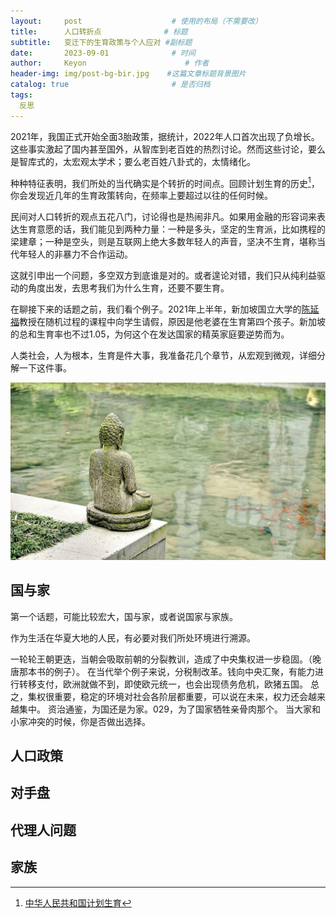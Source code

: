 ```yaml
---
layout:     post                    # 使用的布局（不需要改）
title:      人口转折点              # 标题 
subtitle:   变迁下的生育政策与个人应对 #副标题
date:       2023-09-01              # 时间
author:     Keyon                      # 作者
header-img: img/post-bg-bir.jpg    #这篇文章标题背景图片
catalog: true                       # 是否归档
tags:
  反思
---
```


2021年，我国正式开始全面3胎政策，据统计，2022年人口首次出现了负增长。这些事实激起了国内甚至国外，从智库到老百姓的热烈讨论。然而这些讨论，要么是智库式的，太宏观太学术；要么老百姓八卦式的，太情绪化。

种种特征表明，我们所处的当代确实是个转折的时间点。回顾计划生育的历史[^1]，你会发现近几年的生育政策转向，在频率上要超过以往的任何时候。

[^1]: [中华人民共和国计划生育](https://zh.wikipedia.org/zh-sg/%E4%B8%AD%E5%8D%8E%E4%BA%BA%E6%B0%91%E5%85%B1%E5%92%8C%E5%9B%BD%E8%AE%A1%E5%88%92%E7%94%9F%E8%82%B2)

民间对人口转折的观点五花八门，讨论得也是热闹非凡。如果用金融的形容词来表达生育意愿的话，我们能见到两种力量：一种是多头，坚定的生育派，比如携程的梁建章；一种是空头，则是互联网上绝大多数年轻人的声音，坚决不生育，堪称当代年轻人的非暴力不合作运动。

这就引申出一个问题，多空双方到底谁是对的。或者遑论对错，我们只从纯利益驱动的角度出发，去思考我们为什么生育，还要不要生育。

在聊接下来的话题之前，我们看个例子。2021年上半年，新加坡国立大学的[陈延福](https://vyftan.github.io/)教授在随机过程的课程中向学生请假，原因是他老婆在生育第四个孩子。新加坡的总和生育率也不过1.05，为何这个在发达国家的精英家庭要逆势而为。

人类社会，人为根本，生育是件大事，我准备花几个章节，从宏观到微观，详细分解一下这件事。

![](../img/post-bg-bir.jpg)

## 国与家

第一个话题，可能比较宏大，国与家，或者说国家与家族。

作为生活在华夏大地的人民，有必要对我们所处环境进行溯源。

一轮轮王朝更迭，当朝会吸取前朝的分裂教训，造成了中央集权进一步稳固。（晚唐那本书的例子）。
在当代举个例子来说，分税制改革。钱向中央汇聚，有能力进行转移支付，欧洲就做不到，即使欧元统一，也会出现债务危机，欧猪五国。
总之，集权很重要，稳定的环境对社会各阶层都重要，可以说在未来，权力还会越来越集中。
资治通鉴，为国还是为家。029，为了国家牺牲亲骨肉那个。
当大家和小家冲突的时候，你是否做出选择。

## 人口政策

## 对手盘

## 代理人问题

## 家族